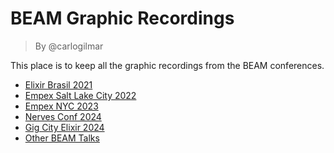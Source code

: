# BEAM Graphic Recordings

> By @carlogilmar

This place is to keep all the graphic recordings from the BEAM conferences.

- [Elixir Brasil 2021](./elixir-brasil-2022.md)
- [Empex Salt Lake City 2022](./empex-2022.md)
- [Empex NYC 2023](./empex-2023.md)
- [Nerves Conf 2024](./nervesconf-24.md)
- [Gig City Elixir 2024](./gigcityelixir-2024.md)
- [Other BEAM Talks](./community.md)
